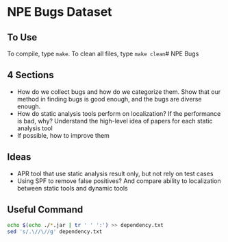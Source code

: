 # NPE Bugs Dataset

## To Use
To compile, type `make`. To clean all files, type `make clean`# NPE Bugs

## 4 Sections
* How do we collect bugs and how do we categorize them. Show that our method in finding bugs is good enough, and the bugs are diverse enough.
* How do static analysis tools perform on localization? If the performance is bad, why? Understand the high-level idea of papers for each static analysis tool
* If possible, how to improve them

## Ideas
* APR tool that use static analysis result only, but not rely on test cases
* Using SPF to remove false positives? And compare ability to localization between static tools and dynamic tools

## Useful Command
```bash
echo $(echo ./*.jar | tr ' ' ':') >> dependency.txt
sed 's/.\//\//g' dependency.txt 
```



